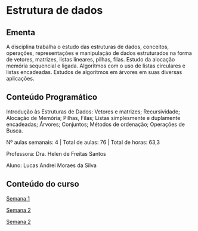 # Estrutura de dados 
## Ementa
A  disciplina  trabalha  o  estudo  das  estruturas  de  dados,  conceitos,  operações,  representações  e manipulação  de  dados estruturados  na  forma  de  vetores,  matrizes,  listas  lineares,  pilhas,  filas. Estudo da alocação memória sequencial e ligada. Algoritmos com o uso de listas circulares e listas encadeadas. Estudos de algoritmos em árvores em suas diversas aplicações.
## Conteúdo Programático
Introdução  às  Estruturas  de  Dados:  Vetores  e  matrizes;  Recursividade;  Alocação  de  Memória; Pilhas,  Filas;  Listas  simplesmente  e  duplamente  encadeadas;  Árvores;  Conjuntos;  Métodos  de ordenação; Operações de Busca.

Nº aulas semanais: 4 | Total de aulas: 76 | Total de horas: 63,3

Professora: Dra. Helen de Freitas Santos

Aluno: Lucas Andrei Moraes da Silva

## Conteúdo do curso 

 [Semana 1](https://github.com/lucasamsilva/Estrutura-de-Dados/tree/master/Semana%201)

 [Semana 2](https://github.com/lucasamsilva/Estrutura-de-Dados/tree/master/Semana%202)

 [Semana 2](https://github.com/lucasamsilva/Estrutura-de-Dados/tree/master/Semana%203)

